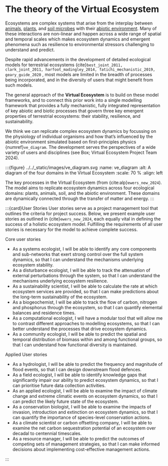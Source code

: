 # The theory of the Virtual Ecosystem

Ecosystems are complex systems that arise from the interplay between
[animals](./animal_theory.md),
[plants](./plant_theory.md),
and [soil microbes](./decay/decay_theory.md) with their
[abiotic environment](./abiotic_theory.md). Many of these interactions are
non-linear and happen across a wide range of spatial and temporal scales which makes
ecosystem dynamics and emergent phenomena such as resilience to environmental stressors
challenging to understand and predict.

Despite rapid advancements in the development of detailed ecological models for
terrestrial ecosystems
{cite}`best_joint_2011,
clark_joint_2011,
harfoot_madingley_2014,
fatichi_mechanistic_2019,
geary_guide_2020`
, most models are limited in the breadth of processes being incorporated, and in the
diversity of users that might benefit from such models.

The general approach of the **Virtual Ecosystem** is to build on these model frameworks,
and to connect this prior work into a single modelling framework
that provides a fully mechanistic, fully integrated representation of key abiotic and
biotic processes that govern three key emergent properties of terrestrial ecosystems:
their stability, resilience, and sustainability.

We think we can replicate complex
ecosystem dynamics by focussing on the physiology of individual organisms and how
that’s influenced by the abiotic environment simulated based on first-principles physics
{numref}`ve_diagram`. The development serves the perspectives of a wide variety of users
and disciplines (see Box; Virtual Ecosystem Project Team 2024).

:::{figure} ../../_static/images/ve_diagram.svg
:name: ve_diagram
:alt: A diagram of the four domains in the Virtual Ecosystem
:scale: 70 %
:align: left

The key processes in the Virtual Ecosystem (from {cite:alp}`ewers_new_2024`).
The model aims to replicate ecosystem dynamics across four
ecological domains: plants, animals, soil, and the abiotic environment. These domains are
dynamically connected through the transfer of matter and energy.
:::

:::{card}User Stories
User stories serve as a project management tool that outlines the criteria for project
success. Below, we present example user stories as outlined in {cite}`ewers_new_2024`,
each equally vital in defining the success of a holistic ecosystem model. Fulfilling
the requirements of all user stories is necessary for the model to achieve complete
success.

Core user stories

* As a systems ecologist, I will be able to identify any core components and
sub-networks that exert strong control over the full system dynamics, so that I can
understand the mechanisms underlying ecosystem stability.
* As a disturbance ecologist, I will be able to track the attenuation of external
perturbations through the system, so that I can understand the mechanisms underlying
ecosystem resilience.
* As a sustainability scientist, I will be able to calculate the rate at which ecosystem
services are provided, so that I can make predictions about the long-term sustainability
of the ecosystem.
* As a biogeochemist, I will be able to track the flow of carbon, nitrogen and
phosphorus through the ecosystem, so that I can quantify elemental balances and
residence times.
* As a computational ecologist, I will have a modular tool that will allow me to
contrast different approaches to modelling ecosystems, so that I can better understand
the processes that drive ecosystem dynamics.
* As a community ecologist, I will be able to predict the spatial and temporal
distribution of biomass within and among functional groups, so that I can understand how
functional diversity is maintained.

Applied User stories

* As a hydrologist, I will be able to predict the frequency and magnitude of flood
events, so that I can design downstream flood defences.
* As a field ecologist, I will be able to identify knowledge gaps that significantly
impair our ability to predict ecosystem dynamics, so that I can prioritise future data
collection activities.
* As an applied ecologist, I will be able to examine the impact of climate change and
extreme climatic events on ecosystem dynamics, so that I can predict the likely future
state of the ecosystem.
* As a conservation biologist, I will be able to examine the impacts of invasion,
introduction and extinction on ecosystem dynamics, so that I can quantify the
importance of species-level conservation actions.
* As a climate scientist or carbon offsetting company, I will be able to examine the net
carbon sequestration potential of an ecosystem over decadal to centennial timescales.
* As a resource manager, I will be able to predict the outcomes of competing sets of
management strategies, so that I can make informed decisions about implementing
cost-effective management actions.

:::
